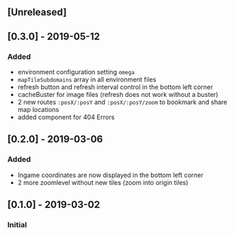 ## [Unreleased]

## [0.3.0] - 2019-05-12
### Added
- environment configuration setting `omega`
- `mapTileSubdomains` array in all environment files
- refresh button and refresh interval  control in the bottom left corner
- cacheBuster for image files (refresh does not work without a buster)
- 2 new routes `:posX/:posY` and `:posX/:posY/zoom` to bookmark and share map locations
- added component for 404 Errors

## [0.2.0] - 2019-03-06
### Added
- Ingame coordinates are now displayed in the bottom left corner
- 2 more zoomlevel without new tiles (zoom into origin tiles)

## [0.1.0] - 2019-03-02
### Initial